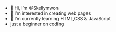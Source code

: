 - 👋 Hi, I’m @Skellymwon
- 👀 I’m interested in creating web pages
- 🌱 I’m currently learning HTML,CSS & JavaScript
- just a beginner on coding
